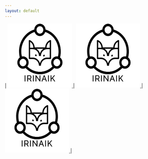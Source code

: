 ```yaml
---
layout: default
---
```

| <a href="./irinaik.html"> <img src="irinaLogo.png" alt="IrinaIK" width="200" height="200"/> </a> | <a href="./irinaik.html"> <img src="irinaLogo.png" alt="IrinaIK" width="200" height="200"/> </a> | <a href="https://twitter.com/Swampertor"> <img src="irinaLogo.png" alt="IrinaIK" width="200" height="200"/> </a> |


